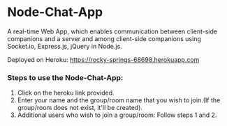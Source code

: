 # Node-Chat-App
A real-time Web App, which enables communication between client-side companions and a server and among client-side companions using Socket.io, Express.js, jQuery in Node.js.

Deployed on Heroku: https://rocky-springs-68698.herokuapp.com

### Steps to use the Node-Chat-App: ###

1. Click on the heroku link provided.
2. Enter your name and the group/room name that you wish to join.(If the group/room does not exist, it'll be created).
3. Additional users who wish to join a group/room: Follow steps 1 and 2.
